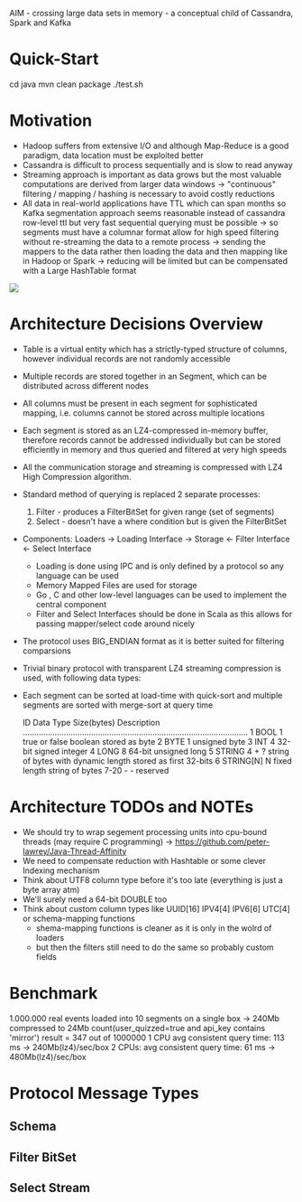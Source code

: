 AIM - crossing large data sets in memory - a conceptual child of Cassandra, Spark and Kafka

Quick-Start
===========
cd java
mvn clean package
./test.sh


Motivation
==========
* Hadoop suffers from extensive I/O and although Map-Reduce is a good paradigm, data location must be exploited better 
* Cassandra is difficult to process sequentially and is slow to read anyway
* Streaming approach is important as data grows but the most valuable computations are derived from larger data windows
  -> "continuous" filtering / mapping / hashing is necessary to avoid costly reductions
* All data in real-world applications have TTL which can span months so Kafka segmentation approach seems reasonable 
  instead of cassandra row-level ttl but very fast sequential querying must be possible 
  -> so segments must have a columnar format allow for high speed filtering without re-streaming the data to a remote process 
  -> sending the mappers to the data rather then loading the data and then mapping like in Hadoop or Spark 
  -> reducing will be limited but can be compensated with a Large HashTable format

<img src='https://dl.dropboxusercontent.com/u/15048579/aim.svg'/>


Architecture Decisions Overview
===============================
 
* Table is a virtual entity which has a strictly-typed structure of columns, however individual records are not randomly accessible
* Multiple records are stored together in an Segment, which can be distributed across different nodes
* All columns must be present in each segment for sophisticated mapping, i.e. columns cannot be stored across multiple locations
* Each segment is stored as an LZ4-compressed in-memory buffer, therefore records cannot be addressed individually but can be 
  stored efficiently in memory and thus queried and filtered at very high speeds
* All the communication storage and streaming is compressed with LZ4 High Compression algorithm.
* Standard method of querying is replaced 2 separate processes: 
  1. Filter - produces a FilterBitSet for given range (set of segments)
  2. Select - doesn't have a where condition but is given the FilterBitSet  
* Components: Loaders -> Loading Interface -> Storage <- Filter Interface <- Select Interface 
  - Loading is done using IPC and is only defined by a protocol so any language can be used 
  - Memory Mapped Files are used for storage 
  - Go , C and other low-level languages can be used to implement the central component
  - Filter and Select Interfaces should be done in Scala as this allows for passing mapper/select code around nicely
* The protocol uses BIG_ENDIAN format as it is better suited for filtering comparsions 
* Trivial binary protocol with transparent LZ4 streaming compression is used, with following data types:
* Each segment can be sorted at load-time with quick-sort and multiple segments are sorted with merge-sort at query time

    ID  Data Type      Size(bytes)      Description
    ...................................................................................................
    1   BOOL            1               true or false boolean stored as byte
    2   BYTE            1               unsigned byte
    3   INT             4               32-bit signed integer
    4   LONG            8               64-bit unsigned long
    5   STRING          4 + ?           string of bytes with dynamic length stored as first 32-bits
    6   STRING[N]       N               fixed length string of bytes
    7-20   -            -               reserved


Architecture TODOs and NOTEs
============================
- We should try to wrap segement processing units into cpu-bound threads (may require C programming) 
    -> https://github.com/peter-lawrey/Java-Thread-Affinity
- We need to compensate reduction with Hashtable or some clever Indexing mechanism
- Think about UTF8 column type before it's too late (everything is just a byte array atm)
- We'll surely need a 64-bit DOUBLE too
- Think about custom column types like UUID[16] IPV4[4] IPV6[6] UTC[4] or schema-mapping functions
    - shema-mapping functions is cleaner as it is only in the wolrd of loaders 
    - but then the filters still need to do the same so probably custom fields

Benchmark
======================
1.000.000 real events loaded into 10 segments on a single box -> 240Mb compressed to 24Mb
count(user_quizzed=true and api_key contains 'mirror')
result = 347 out of 1000000
1 CPU avg consistent query time: 113 ms -> 240Mb(lz4)/sec/box
2 CPUs: avg consistent query time: 61 ms -> 480Mb(lz4)/sec/box

Protocol Message Types
======================

Schema
------

Filter BitSet 
-------------

Select Stream
-------------

